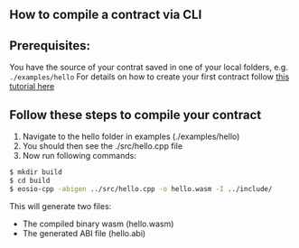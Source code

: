 ## How to compile a contract via CLI

Prerequisites:
---
You have the source of your contrat saved in one of your local folders, e.g. `./examples/hello`
For details on how to create your first contract follow [this tutorial here](https://developers.eos.io/eosio-home/docs/your-first-contract)

Follow these steps to compile your contract
---

1. Navigate to the hello folder in examples (./examples/hello)
2. You should then see the ./src/hello.cpp file
3. Now run following commands:
```sh
$ mkdir build
$ cd build
$ eosio-cpp -abigen ../src/hello.cpp -o hello.wasm -I ../include/
```

This will generate two files:
- The compiled binary wasm (hello.wasm)
- The generated ABI file (hello.abi)
